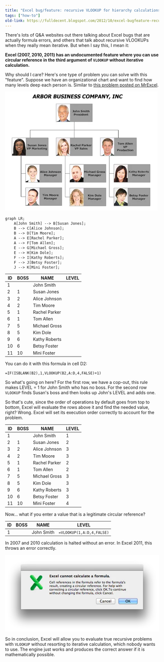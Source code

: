 ```yaml
---
title: "Excel bug/feature: recursive VLOOKUP for hierarchy calculations"
tags: ["how-to"]
old-link: https://fulldecent.blogspot.com/2012/10/excel-bugfeature-recursive-vlookup-for.html
---
```


There's lots of Q&A websites out there talking about Excel bugs that are actually formula errors, and others that talk about recursive VLOOKUPs when they really mean iterative. But when I say this, I mean it:

**Excel (2007, 2010, 2011) has an undocumented feature where you can use circular reference in the third argument of `VLOOKUP` without iterative calculation.**

Why should I care? Here's one type of problem you can solve with this "feature". Suppose we have an organizational chart and want to find how many levels deep each person is. Similar to [this problem posted on MrExcel](https://www.mrexcel.com/forum/excel-questions/455301-recursive-hierarchy-problem.html).

![Org chart template](/assets/images/2012-10-24-excel-bugfeature-recursive-vlookup-for.webp)

```mermaid
graph LR;
    A[John Smith] --> B[Susan Jones];
    B --> C[Alice Johnson];
    B --> D[Tim Moore];
    A --> E[Rachel Parker];
    A --> F[Tom Allen];
    E --> G[Michael Gross];
    E --> H[Kim Dole];
    F --> I[Kathy Roberts];
    F --> J[Betsy Foster];
    J --> K[Mini Foster];
```

| ID | BOSS | NAME          | LEVEL |
| --- | ---- | ------------- | ----- |
| 1   |      | John Smith    | |
| 2   | 1    | Susan Jones   | |
| 3   | 2    | Alice Johnson | |
| 4   | 2    | Tim Moore     | |
| 5   | 1    | Rachel Parker | |
| 6   | 1    | Tom Allen     | |
| 7   | 5    | Michael Gross | |
| 8   | 5    | Kim Dole      | |
| 9   | 6    | Kathy Roberts | |
| 10  | 6    | Betsy Foster  | |
| 11  | 10   | Mini Foster   | |

You can do it with this formula in cell D2:

```excel
=IF(ISBLANK(B2),1,VLOOKUP(B2,A:D,4,FALSE)+1)
```

So what's going on here? For the first row, we have a cop-out, this rule makes LEVEL = 1 for John Smith who has no boss. For the second row `VLOOKUP` finds Susan's boss and then looks up John's LEVEL and adds one.

So that's cute, since the order of operations by default goes from top to bottom, Excel will evaluate the rows above it and find the needed value, right? Wrong. Excel will set its execution order correctly to account for the problem.

| ID | BOSS | NAME          | LEVEL |
| --- | ---- | ------------- | ----- |
| 1   |      | John Smith    | 1     |
| 2   | 1    | Susan Jones   | 2     |
| 3   | 2    | Alice Johnson | 3     |
| 4   | 2    | Tim Moore     | 3     |
| 5   | 1    | Rachel Parker | 2     |
| 6   | 1    | Tom Allen     | 2     |
| 7   | 5    | Michael Gross | 3     |
| 8   | 5    | Kim Dole      | 3     |
| 9   | 6    | Kathy Roberts | 3     |
| 10  | 6    | Betsy Foster  | 3     |
| 11  | 10   | Mini Foster   | 4     |

Now... what if you enter a value that is a legitimate circular reference?

| ID | BOSS | NAME          | LEVEL |
| --- | ---- | ------------- | ----- |
| 1   |      | John Smith    | `=VLOOKUP(1,A:D,4,FALSE)` |

In 2007 and 2010 calculation is halted without an error. In Excel 2011, this throws an error correctly.

![Letter 2 try](/assets/images/2012-10-24-excel-bugfeature-recursive-vlookup-for-2.webp)

So in conclusion, Excel will allow you to evaluate true recursive problems with `VLOOKUP` without resorting to iterative calculation, which nobody wants to use. The engine just works and produces the correct answer if it is mathematically possible.
